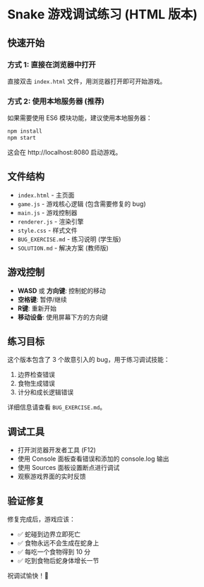 # Snake 游戏调试练习 (HTML 版本)

## 快速开始

### 方式 1: 直接在浏览器中打开
直接双击 `index.html` 文件，用浏览器打开即可开始游戏。

### 方式 2: 使用本地服务器 (推荐)
如果需要使用 ES6 模块功能，建议使用本地服务器：

```bash
npm install
npm start
```

这会在 http://localhost:8080 启动游戏。

## 文件结构

- `index.html` - 主页面
- `game.js` - 游戏核心逻辑 (包含需要修复的 bug)
- `main.js` - 游戏控制器
- `renderer.js` - 渲染引擎
- `style.css` - 样式文件
- `BUG_EXERCISE.md` - 练习说明 (学生版)
- `SOLUTION.md` - 解决方案 (教师版)

## 游戏控制

- **WASD** 或 **方向键**: 控制蛇的移动
- **空格键**: 暂停/继续
- **R键**: 重新开始
- **移动设备**: 使用屏幕下方的方向键

## 练习目标

这个版本包含了 3 个故意引入的 bug，用于练习调试技能：

1. 边界检查错误
2. 食物生成错误  
3. 计分和成长逻辑错误

详细信息请查看 `BUG_EXERCISE.md`。

## 调试工具

- 打开浏览器开发者工具 (F12)
- 使用 Console 面板查看错误和添加的 console.log 输出
- 使用 Sources 面板设置断点进行调试
- 观察游戏界面的实时反馈

## 验证修复

修复完成后，游戏应该：
- ✅ 蛇碰到边界立即死亡
- ✅ 食物永远不会生成在蛇身上  
- ✅ 每吃一个食物得到 10 分
- ✅ 吃到食物后蛇身体增长一节

祝调试愉快！🐍
